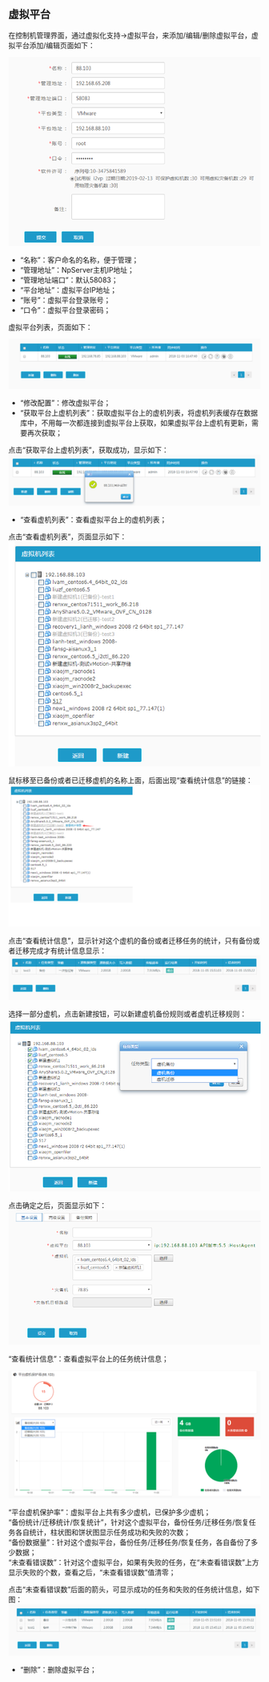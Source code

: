 ## 虚拟平台

在控制机管理界面，通过虚拟化支持-&gt;虚拟平台，来添加/编辑/删除虚拟平台，虚拟平台添加/编辑页面如下：

![说明: 1](/assets/V6.11811051531.png)

* “名称”：客户命名的名称，便于管理；
* “管理地址”：NpServer主机IP地址；
* “管理地址端口”：默认58083；
* “平台地址”：虚拟平台IP地址；
* “账号”：虚拟平台登录账号；
* “口令”：虚拟平台登录密码；      

虚拟平台列表，页面如下：

![说明: 1](/assets/V6.11811051508.png)

* “修改配置”：修改虚拟平台；
* “获取平台上虚机列表”：获取虚拟平台上的虚机列表，将虚机列表缓存在数据库中，不用每一次都连接到虚拟平台上获取，如果虚拟平台上虚机有更新，需要再次获取；

点击“获取平台上虚机列表”，获取成功，显示如下：  
![说明: 1](/assets/V6.11811051526.png)

* “查看虚机列表”：查看虚拟平台上的虚机列表；

点击“查看虚机列表”，页面显示如下：  
![说明: 1](/assets/V6.11811051529.png)

鼠标移至已备份或者已迁移虚机的名称上面，后面出现“查看统计信息”的链接：  
![说明: 1](/assets/V6.11811051530.png)

点击“查看统计信息”，显示针对这个虚机的备份或者迁移任务的统计，只有备份或者迁移完成才有统计信息显示：  
![说明: 1](/assets/V6.11811051556.png)

选择一部分虚机，点击新建按钮，可以新建虚机备份规则或者虚机迁移规则：  
![说明: 1](/assets/V6.11811051534.png)

点击确定之后，页面显示如下：  
![说明: 1](/assets/V6.11811051535.png)

“查看统计信息”：查看虚拟平台上的任务统计信息；

![说明: 1](/assets/V6.11811051601.png)

“平台虚机保护率”：虚拟平台上共有多少虚机，已保护多少虚机；  
“备份统计/迁移统计/恢复统计”，针对这个虚拟平台，备份任务/迁移任务/恢复任务各自统计，柱状图和饼状图显示任务成功和失败的次数；  
“备份数据量”：针对这个虚拟平台，备份任务/迁移任务/恢复任务，各自备份了多少数据；  
“未查看错误数”：针对这个虚拟平台，如果有失败的任务，在“未查看错误数”上方显示失败的个数，查看之后，“未查看错误数”值清零；

点击“未查看错误数”后面的箭头，可显示成功的任务和失败的任务统计信息，如下图：  
![说明: 1](/assets/V6.11811051602.png)

* “删除”：删除虚拟平台；



